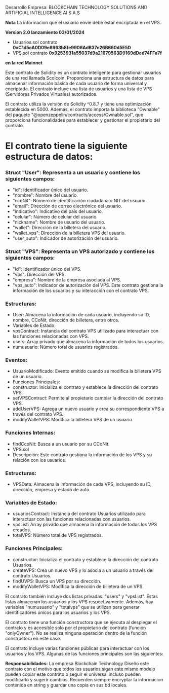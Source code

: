 Desarrollo Empresa: BLOCKCHAIN TECHNOLOGY SOLUTIONS AND ARTIFICIAL INTELLIGENCE AI S.A.S

__Nota__ La informacion que el usuario envie debe estar encriptada en el VPS.

__Version 2.0 lanzamiento 03/01/2024__
* Usuarios.sol contrato __0xC1d5cA0D09e8963b8fe9906AdB37e26B660d5E5D__ 
* VPS.sol contrato __0x9253931a55037d9a21679563D9169dDed74FFa7f__ 

__en la red Mainnet__

Este contrato de Solidity es un contrato inteligente para gestionar usuarios de una red llamada Scolcoin. Proporciona una estructura de datos para almacenar información básica de cada usuario de forma universal y encriptada. El contrato incluye una lista de usuarios y una lista de VPS (Servidores Privados Virtuales) autorizados.

El contrato utiliza la versión de Solidity ^0.8.7 y tiene una optimización establecida en 5000. Además, el contrato importa la biblioteca "Ownable" del paquete "@openzeppelin/contracts/access/Ownable.sol", que proporciona funcionalidades para establecer y gestionar el propietario del contrato.

# El contrato tiene la siguiente estructura de datos:

### Struct "User": Representa a un usuario y contiene los siguientes campos:

* "id": Identificador único del usuario.
* "nombre": Nombre del usuario.
* "ccoNit": Número de identificación ciudadana o NIT del usuario.
* "email": Dirección de correo electrónico del usuario.
* "indicativo": Indicativo del país del usuario.
* "celular": Número de celular del usuario.
* "nickname": Nombre de usuario del usuario.
* "wallet": Dirección de la billetera del usuario.
* "wallet_vps": Dirección de la billetera VPS del usuario.
* "user_auto": Indicador de autorización del usuario.

### Struct "VPS": Representa un VPS autorizado y contiene los siguientes campos:

* "Id": Identificador único del VPS.
* "vps": Dirección del VPS.
* "empresa": Nombre de la empresa asociada al VPS.
* "vps_auto": Indicador de autorización del VPS.
Este contrato gestiona la información de los usuarios y su interacción con el contrato VPS.

### Estructuras:
* User: Almacena la información de cada usuario, incluyendo su ID, nombre, CCoNit, dirección de billetera, entre otros.
* Variables de Estado:
* vpsContract: Instancia del contrato VPS utilizado para interactuar con las funciones relacionadas con VPS.
* users: Array privado que almacena la información de todos los usuarios.
* numusuario: Número total de usuarios registrados.

### Eventos:
* UsuarioModificado: Evento emitido cuando se modifica la billetera VPS de un usuario.
* Funciones Principales:
* constructor: Inicializa el contrato y establece la dirección del contrato VPS.
* setVPSContract: Permite al propietario cambiar la dirección del contrato VPS.
* addUserVPS: Agrega un nuevo usuario y crea su correspondiente VPS a través del contrato VPS.
* modifyWalletVPS: Modifica la billetera VPS de un usuario.

### Funciones Internas:
* findCcoNit: Busca a un usuario por su CCoNit.
* VPS.sol
* Descripción: Este contrato gestiona la información de los VPS y su relación con los usuarios.

### Estructuras:
* VPSData: Almacena la información de cada VPS, incluyendo su ID, dirección, empresa y estado de auto.

### Variables de Estado:
* usuariosContract: Instancia del contrato Usuarios utilizado para interactuar con las funciones relacionadas con usuarios.
* vpsList: Array privado que almacena la información de todos los VPS creados.
* totalVPS: Número total de VPS registrados.

### Funciones Principales:
* constructor: Inicializa el contrato y establece la dirección del contrato Usuarios.
* createVPS: Crea un nuevo VPS y lo asocia a un usuario a través del contrato Usuarios.
* findUVPS: Busca un VPS por su dirección.
* modifyWalletVPS: Modifica la dirección de billetera de un VPS.

El contrato también incluye dos listas privadas: "users" y "vpsList". Estas listas almacenan los usuarios y los VPS respectivamente. Además, hay variables "numusuario" y "totalvps" que se utilizan para generar identificadores únicos para los usuarios y los VPS.

El contrato tiene una función constructora que se ejecuta al desplegar el contrato y es accesible solo por el propietario del contrato (función "onlyOwner"). No se realiza ninguna operación dentro de la función constructora en este caso.

El contrato incluye varias funciones públicas para interactuar con los usuarios y los VPS. Algunas de las funciones principales son las siguientes:


__Responsabilidades:__ La empresa Blockchain Technology Diseño este contrato con el motivo que todos los usuarios sigan este mismo modelo pueden copiar este contrato o seguir el universal incluso pueden modificarlo y sugerir cambios. Recuerden siempre encryptar la informacion contenida en string y guardar una copia en sus bd locales.
